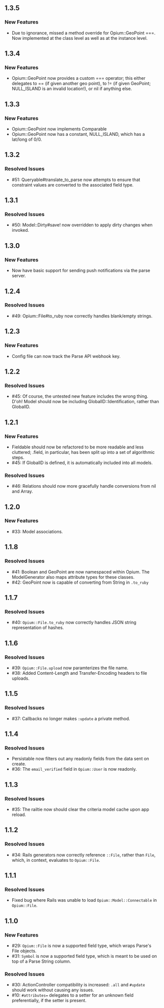 ## 1.3.5
### New Features
- Due to ignorance, missed a method override for Opium::GeoPoint ===. Now implemented at the class level as well as at the instance level.

## 1.3.4
### New Features
- Opium::GeoPoint now provides a custom === operator; this either delegates to == (if given another geo point), to != (if given GeoPoint; NULL_ISLAND is an invalid location!), or nil if anything else.

## 1.3.3
### New Features
- Opium::GeoPoint now implements Comparable
- Opium::GeoPoint now has a constant, NULL_ISLAND, which has a lat/long of 0/0.

## 1.3.2
### Resolved Issues
- #51: Queryable#translate_to_parse now attempts to ensure that constraint values
are converted to the associated field type.

## 1.3.1
### Resolved Issues
- #50: Model::Dirty#save! now overridden to apply dirty changes when invoked.

## 1.3.0
### New Features
- Now have basic support for sending push notifications via the parse server.

## 1.2.4
### Resolved Issues
- #49: Opium::File#to_ruby now correctly handles blank/empty strings.

## 1.2.3
### New Features
- Config file can now track the Parse API webhook key.

## 1.2.2
### Resolved Issues
- #45: Of course, the untested new feature includes the wrong thing. D'oh! Model should now be including GlobalID::Identification, rather than GlobalID.

## 1.2.1
### New Features
- Fieldable should now be refactored to be more readable and less cluttered; .field, in particular, has been split up into a set of algorithmic steps.
- #45: If GlobalID is defined, it is automatically included into all models.

### Resolved Issues
- #46: Relations should now more gracefully handle conversions from nil and Array.

## 1.2.0
### New Features
- #33: Model associations.

## 1.1.8
### Resolved Issues
- #41: Boolean and GeoPoint are now namespaced within Opium. The ModelGenerator also maps attribute types for these classes.
- #42: GeoPoint now is capable of converting from String in `.to_ruby`

## 1.1.7
### Resolved Issues
- #40: `Opium::File.to_ruby` now correctly handles JSON string representation of hashes.

## 1.1.6
### Resolved Issues
- #39: `Opium::File.upload` now paramterizes the file name.
- #38: Added Content-Length and Transfer-Encoding headers to file uploads.

## 1.1.5
### Resolved Issues
- #37: Callbacks no longer makes `:update` a private method.

## 1.1.4
### Resolved Issues
- Persistable now filters out any readonly fields from the data sent on create.
- #36: The `email_verified` field in `Opium::User` is now readonly.

## 1.1.3
### Resolved Issues
- #35: The railtie now should clear the criteria model cache upon app reload.

## 1.1.2
### Resolved Issues
- #34: Rails generators now correctly reference `::File`, rather than `File`, which, in context, evaluates to `Opium::File`.

## 1.1.1
### Resolved Issues
- Fixed bug where Rails was unable to load `Opium::Model::Connectable` in `Opium::File`.

## 1.1.0

### New Features
- #29: `Opium::File` is now a supported field type, which wraps Parse's File objects.
- #31: `Symbol` is now a supported field type, which is meant to be used on top of a Parse String column.

### Resolved Issues
- #30: ActionController compatibility is increased: `.all` and `#update` should work without causing any issues.
- #10: `#attributes=` delegates to a setter for an unknown field preferentially, if the setter is present.
